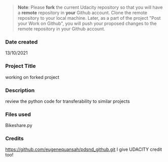 >**Note**: Please **fork** the current Udacity repository so that you will have a **remote** repository in **your** Github account. Clone the remote repository to your local machine. Later, as a part of the project "Post your Work on Github", you will push your proposed changes to the remote repository in your Github account.

### Date created
13/10/2021
### Project Title
working on forked project

### Description
review the python code for transferability to similar projects

### Files used
Bikeshare.py

### Credits
https://github.com/eugenequansah/pdsnd_github.git
I give UDACITY credit too!
